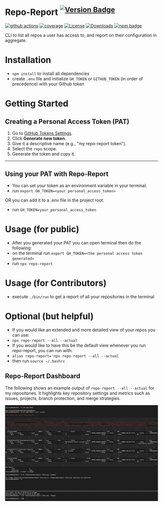 # Repo-Report <sup>[![Version Badge][npm-version-svg]][package-url]</sup>

[![github actions][actions-image]][actions-url]
[![coverage][codecov-image]][codecov-url]
[![License][license-image]][license-url]
[![Downloads][downloads-image]][downloads-url]
[![npm badge][npm-badge-png]][package-url]

CLI to list all repos a user has access to, and report on their configuration in aggregate.


# Installation

- `npm install` to install all dependencies
- create `.env` file and initialize `GH_TOKEN` or `GITHUB_TOKEN` (in order of precedence) with your Github token

# Getting Started

## Creating a Personal Access Token (PAT)

1. Go to [GitHub Tokens Settings](https://github.com/settings/tokens).
2. Click **Generate new token**.
3. Give it a descriptive name (e.g., "my repo-report token").
4. Select the `repo` scope.
5. Generate the token and copy it.

---

## Using your PAT with Repo-Report

- You can set your token as an environment variable in your terminal:
- run `export GH_TOKEN=<your_personal_access_token>`

OR you can add it to a .env file in the project root:
- run `GH_TOKEN=your_personal_access_token`


# Usage (for public)

- After you generated your PAT you can open terminal then do the following:
- on the terminal run `export GH_TOKEN=<the personal access token generated>`
- run `npx repo-report`

# Usage (for Contributors)

- execute `./bin/run` to get a report of all your repositories in the terminal

# Optional (but helpful)
- If you would like an extended and more detailed view of your repos you can use:
- `npx repo-report --all --actual`
- If you would like to have this be the default view whenever you run repo-report, you can run with:
-  `alias repo-report='npx repo-report --all --actual`
- then run `source ~/.bashrc`

## Repo-Report Dashboard

The following shows an example output of `repo-report --all --actual` for my repositories. It highlights key repository settings and metrics such as issues, projects, branch protection, and merge strategies.

![Repo-Report Dashboard Example](./Repo-Report%20Table.png)







[package-url]: https://npmjs.org/package/repo-report
[npm-version-svg]: https://versionbadg.es/ljharb/repo-report.svg
[deps-svg]: https://david-dm.org/ljharb/repo-report.svg
[deps-url]: https://david-dm.org/ljharb/repo-report
[dev-deps-svg]: https://david-dm.org/ljharb/repo-report/dev-status.svg
[dev-deps-url]: https://david-dm.org/ljharb/repo-report#info=devDependencies
[npm-badge-png]: https://nodei.co/npm/repo-report.png?downloads=true&stars=true
[license-image]: https://img.shields.io/npm/l/repo-report.svg
[license-url]: LICENSE
[downloads-image]: https://img.shields.io/npm/dm/repo-report.svg
[downloads-url]: https://npm-stat.com/charts.html?package=repo-report
[codecov-image]: https://codecov.io/gh/ljharb/repo-report/branch/main/graphs/badge.svg
[codecov-url]: https://app.codecov.io/gh/ljharb/repo-report/
[actions-image]: https://img.shields.io/endpoint?url=https://github-actions-badge-u3jn4tfpocch.runkit.sh/ljharb/repo-report
[actions-url]: https://github.com/ljharb/repo-report/actions
